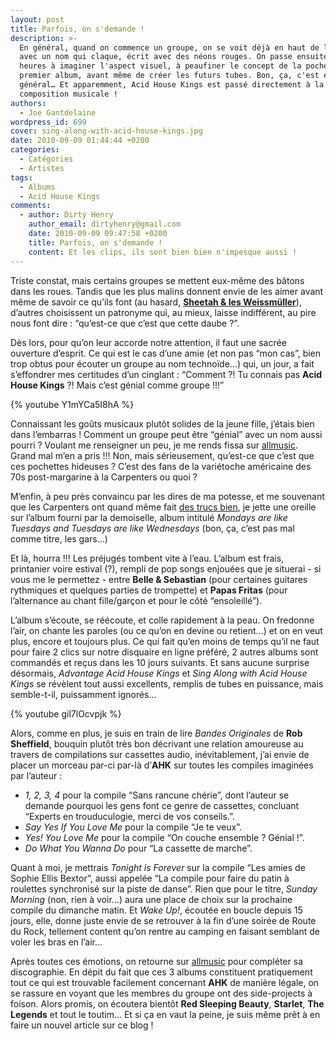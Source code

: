 ```yaml
---
layout: post
title: Parfois, on s'demande !
description: >-
  En général, quand on commence un groupe, on se voit déjà en haut de l'affiche,
  avec un nom qui claque, écrit avec des néons rouges. On passe ensuite des
  heures à imaginer l'aspect visuel, à peaufiner le concept de la pochette du
  premier album, avant même de créer les futurs tubes. Bon, ça, c'est en
  général… Et apparemment, Acid House Kings est passé directement à la
  composition musicale !
authors:
  - Joe Gantdelaine
wordpress_id: 699
cover: sing-along-with-acid-house-kings.jpg
date: 2010-09-09 01:44:44 +0200
categories:
  - Catégories
  - Artistes
tags:
  - Albums
  - Acid House Kings
comments:
  - author: Dirty Henry
    author_email: dirtyhenry@gmail.com
    date: 2010-09-09 09:47:58 +0200
    title: Parfois, on s'demande !
    content: Et les clips, ils sont bien bien n'impesque aussi !
---
```


Triste constat, mais certains groupes se mettent eux-même des bâtons dans les
roues. Tandis que les plus malins donnent envie de les aimer avant même de
savoir ce qu’ils font (au hasard,
[**Sheetah & les Weissmüller**](http://www.myspace.com/sheetahetlesweissmuller)),
d’autres choisissent un patronyme qui, au mieux, laisse indifférent, au pire
nous font dire : “qu’est-ce que c’est que cette daube ?”.

Dès lors, pour qu’on leur accorde notre attention, il faut une sacrée ouverture
d’esprit. Ce qui est le cas d’une amie (et non pas “mon cas”, bien trop obtus
pour écouter un groupe au nom technoïde…) qui, un jour, a fait s’effondrer mes
certitudes d’un cinglant : “Comment ⁈ Tu connais pas **Acid House Kings** ⁈ Mais
c’est génial comme groupe !!!”

{% youtube Y1mYCa5I8hA %}

Connaissant les goûts musicaux plutôt solides de la jeune fille, j’étais bien
dans l’embarras ! Comment un groupe peut être “génial” avec un nom aussi
pourri ? Voulant me renseigner un peu, je me rends fissa sur
[allmusic](http://allmusic.com/cg/amg.dll?p=amg&sql=11:k9fpxq9jldke). Grand mal
m’en a pris !!! Non, mais sérieusement, qu’est-ce que c’est que ces pochettes
hideuses ? C’est des fans de la variétoche américaine des 70s post-margarine à
la Carpenters ou quoi ?

M’enfin, à peu près convaincu par les dires de ma potesse, et me souvenant que
les Carpenters ont quand même fait
[des trucs bien](http://www.youtube.com/watch?v=F9Nm_0pC4FM), je jette une
oreille sur l’album fourni par la demoiselle, album intitulé _Mondays are like
Tuesdays and Tuesdays are like Wednesdays_ (bon, ça, c’est pas mal comme titre,
les gars…)

Et là, hourra !!! Les préjugés tombent vite à l’eau. L’album est frais,
printanier voire estival (?), rempli de pop songs enjouées que je situerai - si
vous me le permettez - entre **Belle & Sebastian** (pour certaines guitares
rythmiques et quelques parties de trompette) et **Papas Fritas** (pour
l’alternance au chant fille/garçon et pour le côté “ensoleillé”).

L’album s’écoute, se réécoute, et colle rapidement à la peau. On fredonne l’air,
on chante les paroles (ou ce qu’on en devine ou retient…) et on en veut plus,
encore et toujours plus. Ce qui fait qu’en moins de temps qu’il ne faut pour
faire 2 clics sur notre disquaire en ligne préféré, 2 autres albums sont
commandés et reçus dans les 10 jours suivants. Et sans aucune surprise
désormais, _Advantage Acid House Kings_ et _Sing Along with Acid House Kings_ se
révèlent tout aussi excellents, remplis de tubes en puissance, mais semble-t-il,
puissamment ignorés…

{% youtube gil7lOcvpjk %}

Alors, comme en plus, je suis en train de lire _Bandes Originales_ de **Rob
Sheffield**, bouquin plutôt très bon décrivant une relation amoureuse au travers
de compilations sur cassettes audio, inévitablement, j’ai envie de placer un
morceau par-ci par-là d’**AHK** sur toutes les compiles imaginées par l’auteur :

- _1, 2, 3, 4_ pour la compile “Sans rancune chérie”, dont l’auteur se demande
  pourquoi les gens font ce genre de cassettes, concluant “Experts en
  trouduculogie, merci de vos conseils.”.
- _Say Yes If You Love Me_ pour la compile “Je te veux”.
- _Yes! You Love Me_ pour la compile “On couche ensemble ? Génial !”.
- _Do What You Wanna Do_ pour “La cassette de marche”.

Quant à moi, je mettrais _Tonight is Forever_ sur la compile “Les amies de
Sophie Ellis Bextor”, aussi appelée “La compile pour faire du patin à roulettes
synchronisé sur la piste de danse”. Rien que pour le titre, _Sunday Morning_
(non, rien à voir…) aura une place de choix sur la prochaine compile du dimanche
matin. Et _Wake Up!_, écoutée en boucle depuis 15 jours, elle, donne juste envie
de se retrouver à la fin d’une soirée de Route du Rock, tellement content qu’on
rentre au camping en faisant semblant de voler les bras en l’air…

Après toutes ces émotions, on retourne sur
[allmusic](http://allmusic.com/cg/amg.dll?p=amg&sql=11:k9fpxq9jldke~T2) pour
compléter sa discographie. En dépit du fait que ces 3 albums constituent
pratiquement tout ce qui est trouvable facilement concernant **AHK** de manière
légale, on se rassure en voyant que les membres du groupe ont des side-projects
à foison. Alors promis, on écoutera bientôt **Red Sleeping Beauty**,
**Starlet**, **The Legends** et tout le toutim… Et si ça en vaut la peine, je
suis même prêt à en faire un nouvel article sur ce blog !
